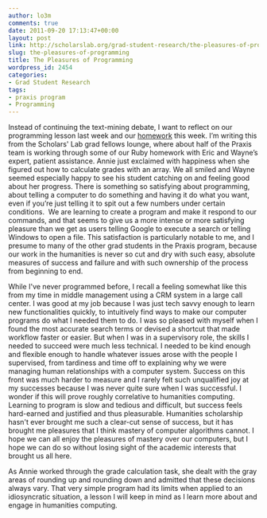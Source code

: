 ```yaml
---
author: lo3m
comments: true
date: 2011-09-20 17:13:47+00:00
layout: post
link: http://scholarslab.org/grad-student-research/the-pleasures-of-programming/
slug: the-pleasures-of-programming
title: The Pleasures of Programming
wordpress_id: 2454
categories:
- Grad Student Research
tags:
- praxis program
- Programming
---
```


Instead of continuing the text-mining debate, I want to reflect on our programming lesson last week and our [homework](http://praxis.scholarslab.org/exercises/programming1/) this week. I’m writing this from the Scholars' Lab grad fellows lounge, where about half of the Praxis team is working through some of our Ruby homework with Eric and Wayne’s expert, patient assistance. Annie just exclaimed with happiness when she figured out how to calculate grades with an array. We all smiled and Wayne seemed especially happy to see his student catching on and feeling good about her progress. There is something so satisfying about programming, about telling a computer to do something and having it do what you want, even if you’re just telling it to spit out a few numbers under certain conditions.  We are learning to create a program and make it respond to our commands, and that seems to give us a more intense or more satisfying pleasure than we get as users telling Google to execute a search or telling Windows to open a file. This satisfaction is particularly notable to me, and I presume to many of the other grad students in the Praxis program, because our work in the humanities is never so cut and dry with such easy, absolute measures of success and failure and with such ownership of the process from beginning to end.

While I've never programmed before, I recall a feeling somewhat like this from my time in middle management using a CRM system in a large call center. I was good at my job because I was just tech savvy enough to learn new functionalities quickly, to intuitively find ways to make our computer programs do what I needed them to do. I was so pleased with myself when I found the most accurate search terms or devised a shortcut that made workflow faster or easier. But when I was in a supervisory role, the skills I needed to succeed were much less technical. I needed to be kind enough and flexible enough to handle whatever issues arose with the people I supervised, from tardiness and time off to explaining why we were managing human relationships with a computer system. Success on this front was much harder to measure and I rarely felt such unqualified joy at my successes because I was never quite sure when I was successful. I wonder if this will prove roughly correlative to humanities computing. Learning to program is slow and tedious and difficult, but success feels hard-earned and justified and thus pleasurable. Humanities scholarship hasn't ever brought me such a clear-cut sense of success, but it has brought me pleasures that I think mastery of computer algorithms cannot. I hope we can all enjoy the pleasures of mastery over our computers, but I hope we can do so without losing sight of the academic interests that brought us all here.

As Annie worked through the grade calculation task, she dealt with the gray areas of rounding up and rounding down and admitted that these decisions always vary. That very simple program had its limits when applied to an idiosyncratic situation, a lesson I will keep in mind as I learn more about and engage in humanities computing.
